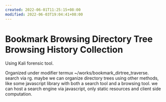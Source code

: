 ```yaml
---
created: 2022-06-01T11:25:15+08:00
modified: 2022-06-03T19:04:41+08:00
---
```


# Bookmark Browsing Directory Tree Browsing History Collection

Using Kali forensic tool.

Organized under modifier termux ~/works/bookmark_dirtree_traverse. search via rg.
maybe we can organize directory trees using other methods, like some javascript library with both a search tool and a browsing tool. we can host a search engine via javascript, only static resources and client side computation.

